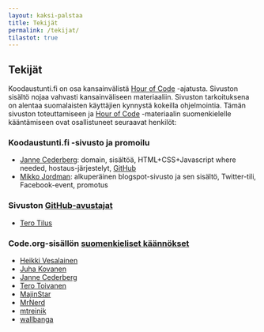 ```yaml
---
layout: kaksi-palstaa
title: Tekijät
permalink: /tekijat/
tilastot: true
---
```


## Tekijät

Koodaustunti.fi on osa kansainvälistä [Hour of Code](http://hourofcode.org) -ajatusta. Sivuston sisältö nojaa vahvasti kansainväliseen materiaaliin. Sivuston tarkoituksena on alentaa suomalaisten käyttäjien kynnystä kokeilla ohjelmointia. Tämän sivuston toteuttamiseen ja [Hour of Code](http://hourofcode.org) -materiaalin suomenkielelle kääntämiseen ovat osallistuneet seuraavat henkilöt:

### Koodaustunti.fi -sivusto ja promoilu

- [Janne Cederberg](http://opetus.tv/tietoa-sivustosta/tekijat/): domain, sisältöä, HTML+CSS+Javascript where needed, hostaus-järjestelyt, [GitHub](https://github.com/jannecederberg/koodaustunti.fi)
- [Mikko Jordman](https://twitter.com/MikkoJoo): alkuperäinen blogspot-sivusto ja sen sisältö, Twitter-tili, Facebook-event, promotus

### Sivuston [GitHub-avustajat](https://github.com/jannecederberg/koodaustunti.fi/graphs/contributors)

- [Tero Tilus](https://github.com/terotil)

### Code.org-sisällön [suomenkieliset käännökset](http://crowdin.net/project/codeorg/fi/activity)

- [Heikki Vesalainen](http://crowdin.net/profile/hvesalai/activity)
- [Juha Kovanen](http://crowdin.net/profile/juhakovanen/activity)
- [Janne Cederberg](http://crowdin.net/profile/jberg)
- [Tero Toivanen](http://crowdin.net/profile/teromakotero)
- [MajinStar](http://crowdin.net/profile/MajinStar)
- [MrNerd](http://crowdin.net/profile/MrNerd)
- [mtreinik](http://crowdin.net/profile/mtreinik/activity)
- [wallbanga](http://crowdin.net/profile/wallbanga/activity)